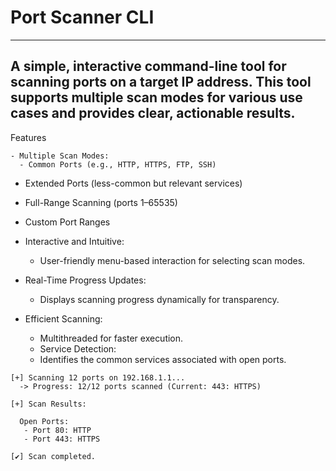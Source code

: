 # Port Scanner CLI
---
A simple, interactive command-line tool for scanning ports on a target IP address.
This tool supports multiple scan modes for various use cases and provides clear, actionable results.
---
Features

	- Multiple Scan Modes:
	  - Common Ports (e.g., HTTP, HTTPS, FTP, SSH)
   - Extended Ports (less-common but relevant services)
   - Full-Range Scanning (ports 1–65535)
   - Custom Port Ranges

 - Interactive and Intuitive:
   - User-friendly menu-based interaction for selecting scan modes.
 - Real-Time Progress Updates:
   - Displays scanning progress dynamically for transparency.
 - Efficient Scanning:
   - Multithreaded for faster execution.
	- Service Detection:
   - Identifies the common services associated with open ports.
  

```
[+] Scanning 12 ports on 192.168.1.1...
  -> Progress: 12/12 ports scanned (Current: 443: HTTPS)

[+] Scan Results:

  Open Ports:
   - Port 80: HTTP
   - Port 443: HTTPS

[✔] Scan completed.
```
